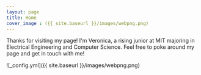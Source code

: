 ```yaml
---
layout: page
title: Home
cover_image : ({{ site.baseurl }}/images/webpng.png)
---
```


Thanks for visiting my page! I'm Veronica, a rising junior at MIT  majoring in Electrical Engineering and Computer Science. Feel free to poke around my page and get in touch with me!

![_config.yml]({{ site.baseurl }}/images/webpng.png)


